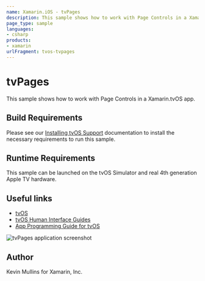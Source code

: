 ```yaml
---
name: Xamarin.iOS - tvPages
description: This sample shows how to work with Page Controls in a Xamarin.tvOS app. Build Requirements Please see our Installing tvOS Support documentation to...
page_type: sample
languages:
- csharp
products:
- xamarin
urlFragment: tvos-tvpages
---
```

# tvPages

This sample shows how to work with Page Controls in a Xamarin.tvOS app.

## Build Requirements

Please see our [Installing tvOS Support](/guides/ios/tvos/getting-started/installation/) documentation to install the necessary requirements to run this sample.

## Runtime Requirements

This sample can be launched on the tvOS Simulator and real 4th generation Apple TV hardware.

## Useful links

* [tvOS](https://developer.apple.com/tvos/)
* [tvOS Human Interface Guides](https://developer.apple.com/tvos/human-interface-guidelines/)
* [App Programming Guide for tvOS](https://developer.apple.com/library/prerelease/tvos/documentation/General/Conceptual/AppleTV_PG/)

![tvPages application screenshot](Screenshots/01.png "tvPages application screenshot")

## Author

Kevin Mullins for Xamarin, Inc.


